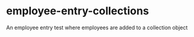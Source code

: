 # employee-entry-collections
An employee entry test where employees are added to a collection object
